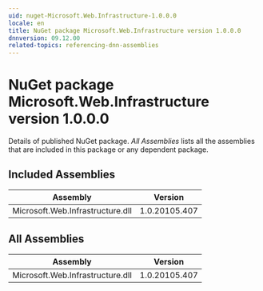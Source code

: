 ```yaml
---
uid: nuget-Microsoft.Web.Infrastructure-1.0.0.0
locale: en
title: NuGet package Microsoft.Web.Infrastructure version 1.0.0.0
dnnversion: 09.12.00
related-topics: referencing-dnn-assemblies
---
```


# NuGet package Microsoft.Web.Infrastructure version 1.0.0.0
Details of published NuGet package.
*All Assemblies* lists all the assemblies that are included in this package or any dependent package.

## Included Assemblies

|Assembly|Version|
|---|---|
|Microsoft.Web.Infrastructure.dll|1.0.20105.407|

## All Assemblies

|Assembly|Version|
|---|---|
|Microsoft.Web.Infrastructure.dll|1.0.20105.407|

